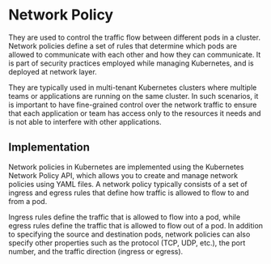 # Network Policy
They are used to control the traffic flow between different pods in a cluster.
Network policies define a set of rules that determine which pods are allowed to communicate with each other and how they can communicate. It is part of security practices employed while managing Kubernetes, and is deployed at network layer.

They are typically used in multi-tenant Kubernetes clusters where multiple teams or applications are running on the same cluster. In such scenarios, it is important to have fine-grained control over the network traffic to ensure that each application or team has access only to the resources it needs and is not able to interfere with other applications.

## Implementation

Network policies in Kubernetes are implemented using the Kubernetes Network Policy API, which allows you to create and manage network policies using YAML files. A network policy typically consists of a set of ingress and egress rules that define how traffic is allowed to flow to and from a pod.

Ingress rules define the traffic that is allowed to flow into a pod, while egress rules define the traffic that is allowed to flow out of a pod. In addition to specifying the source and destination pods, network policies can also specify other properties such as the protocol (TCP, UDP, etc.), the port number, and the traffic direction (ingress or egress).

